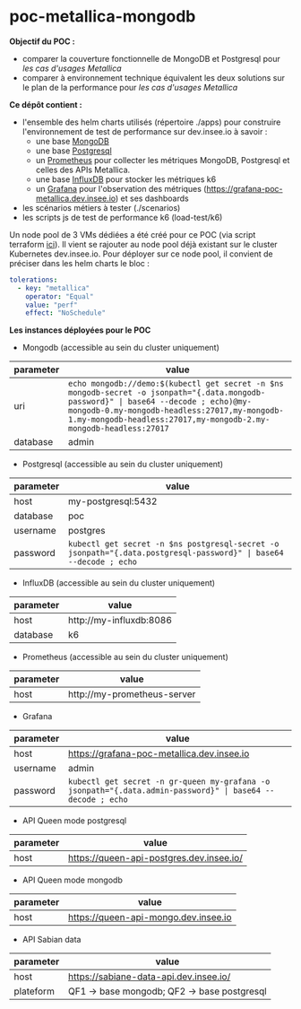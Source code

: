 # poc-metallica-mongodb

**Objectif du POC :**
  - comparer la couverture fonctionnelle de MongoDB et Postgresql pour *les cas d'usages Metallica*
  - comparer à environnement technique équivalent les deux solutions sur le plan de la performance pour *les cas d'usages Metallica*


**Ce dépôt contient :**
- l'ensemble des helm charts utilisés (répertoire ./apps) pour construire l'environnement de test de performance sur dev.insee.io à savoir :
  - une base [MongoDB](https://github.com/bitnami/charts/tree/master/bitnami/mongodb)
  - une base [Postgresql](https://github.com/bitnami/charts/tree/master/bitnami/postgresql)
  - un [Prometheus](https://github.com/prometheus-community/helm-charts/tree/main/charts/prometheus) pour collecter les métriques MongoDB, Postgresql et celles des APIs Metallica.
  - une base [InfluxDB](https://github.com/influxdata/helm-charts) pour stocker les métriques k6 
  - un [Grafana](https://github.com/grafana/helm-charts) pour l'observation des métriques (https://grafana-poc-metallica.dev.insee.io) et ses dashboards
- les scénarios métiers à tester (./scenarios)
- les scripts js de test de performance k6 (load-test/k6)

Un node pool de 3 VMs dédiées a été créé pour ce POC (via script terraform [ici](https://github.com/InseeFrLab/dev.insee.io/blob/master/terraform/cluster.tf)). Il vient se rajouter au node pool déjà existant sur le cluster Kubernetes dev.insee.io. Pour déployer sur ce node pool, il convient de préciser dans les helm charts le bloc :
```yaml
tolerations:
  - key: "metallica"
    operator: "Equal"
    value: "perf"
    effect: "NoSchedule"
```

**Les instances déployées pour le POC**

* Mongodb (accessible au sein du cluster uniquement)

| parameter  | value  |
|---|---|
| uri  |  ```echo mongodb://demo:$(kubectl get secret -n $ns mongodb-secret -o jsonpath="{.data.mongodb-password}" \| base64 --decode ; echo)@my-mongodb-0.my-mongodb-headless:27017,my-mongodb-1.my-mongodb-headless:27017,my-mongodb-2.my-mongodb-headless:27017``` |
| database  | admin |

* Postgresql (accessible au sein du cluster uniquement)

| parameter  | value  |
|---|---|
| host  | my-postgresql:5432 |
| database  | poc |
| username  | postgres |
| password  | ```kubectl get secret -n $ns postgresql-secret -o jsonpath="{.data.postgresql-password}" \| base64 --decode ; echo``` |

* InfluxDB (accessible au sein du cluster uniquement)

| parameter  | value  |
|---|---|
| host  | http://my-influxdb:8086 |
| database  | k6 |

* Prometheus (accessible au sein du cluster uniquement)

| parameter  | value  |
|---|---|
| host  | http://my-prometheus-server |

* Grafana

| parameter  | value  |
|---|---|
| host  | https://grafana-poc-metallica.dev.insee.io |
| username  | admin |
| password  | ```kubectl get secret -n gr-queen my-grafana -o jsonpath="{.data.admin-password}" \| base64 --decode ; echo``` |

* API Queen mode postgresql

| parameter  | value  |
|---|---|
| host  | https://queen-api-postgres.dev.insee.io/ |

* API Queen mode mongodb

| parameter  | value  |
|---|---|
| host  | https://queen-api-mongo.dev.insee.io |

* API Sabian data

| parameter  | value  |
|---|---|
| host  | https://sabiane-data-api.dev.insee.io/ |
| plateform | QF1 -> base mongodb; QF2 -> base postgresql | 





